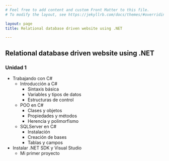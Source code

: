 ```yaml
---
# Feel free to add content and custom Front Matter to this file.
# To modify the layout, see https://jekyllrb.com/docs/themes/#overriding-theme-defaults

layout: page
title: Relational database driven website using .NET

---
```


<h2 id="relational-database-driven-website-rddd">Relational database driven website using .NET</h2>

<h3 id="unidad-1">Unidad 1</h3>

<ul>
	<li>
	Trabajando con C#	
		<ul>
			<li>
			Introducción a C#
				<ul>
					<li>
					Sintaxis básica
					</li>
					<li>
					Variables y tipos de datos
					</li>
					<li>
					Estructuras de control
					</li>
				</ul>
			</li>
			<li>
			POO en C#
				<ul>
					<li>
					Clases y objetos
					</li>
					<li>
					Propiedades y métodos
					</li>
					<li>
					Herencia y polimorfismo
					</li>
				</ul>
			</li>
			<li>
			SQLServer en C#
				<ul>
					<li>
					Instalación
					</li>
					<li>
					Creación de bases
					</li>
					<li>
					Tablas y campos
					</li>
				</ul>
			</li>
		</ul>
	</li>
	<li>
	Instalar .NET SDK y Visual Studio	
		<ul>
			<li>
			Mi primer proyecto
			</li>
		</ul>
	</li>
</ul>

